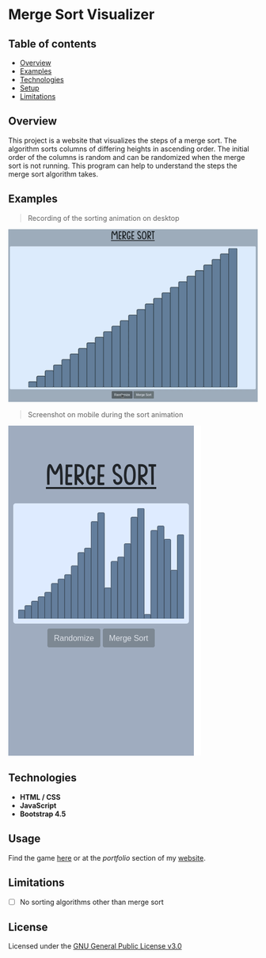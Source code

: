 # Merge Sort Visualizer

## Table of contents
* [Overview](#overview)
* [Examples](#examples)
* [Technologies](#technologies)
* [Setup](#setup)
* [Limitations](#limitations)

## Overview
This project is a website that visualizes the steps of a merge sort. The algorithm sorts columns of differing heights in ascending order. The initial order of the columns is random and can be randomized when the merge sort is not running. This program can help to understand the steps the merge sort algorithm takes.

## Examples

> Recording of the sorting animation on desktop

![Screenshot](pictures/mergeVid.gif "My mouse makes a cameo")

> Screenshot on mobile during the sort animation

![Screenshot](pictures/mobile.png "Super Speed!")

## Technologies
- **HTML / CSS**
- **JavaScript**
- **Bootstrap 4.5**

## Usage
Find the game [here](https://alex0blackwell.github.io/pages/merge/) or at the *portfolio* section of my [website](https://alex0blackwell.github.io/).

## Limitations
- [ ] No sorting algorithms other than merge sort

## License
Licensed under the [GNU General Public License v3.0](LICENSE)

